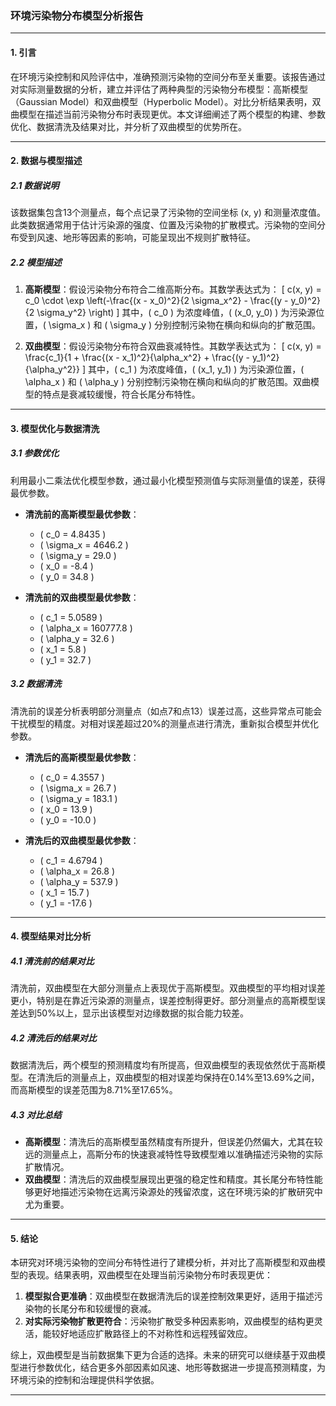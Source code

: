 ### 环境污染物分布模型分析报告

---

#### **1. 引言**

在环境污染控制和风险评估中，准确预测污染物的空间分布至关重要。该报告通过对实际测量数据的分析，建立并评估了两种典型的污染物分布模型：高斯模型（Gaussian Model）和双曲模型（Hyperbolic Model）。对比分析结果表明，双曲模型在描述当前污染物分布时表现更优。本文详细阐述了两个模型的构建、参数优化、数据清洗及结果对比，并分析了双曲模型的优势所在。

---

#### **2. 数据与模型描述**

##### 2.1 数据说明

该数据集包含13个测量点，每个点记录了污染物的空间坐标 (x, y) 和测量浓度值。此类数据通常用于估计污染源的强度、位置及污染物的扩散模式。污染物的空间分布受到风速、地形等因素的影响，可能呈现出不规则扩散特征。

##### 2.2 模型描述

1. **高斯模型**：假设污染物分布符合二维高斯分布。其数学表达式为：
   \[
   c(x, y) = c_0 \cdot \exp \left(-\frac{(x - x_0)^2}{2 \sigma_x^2} - \frac{(y - y_0)^2}{2 \sigma_y^2} \right)
   \]
   其中，\( c_0 \) 为浓度峰值，\( (x_0, y_0) \) 为污染源位置，\( \sigma_x \) 和 \( \sigma_y \) 分别控制污染物在横向和纵向的扩散范围。

2. **双曲模型**：假设污染物分布符合双曲衰减特性。其数学表达式为：
   \[
   c(x, y) = \frac{c_1}{1 + \frac{(x - x_1)^2}{\alpha_x^2} + \frac{(y - y_1)^2}{\alpha_y^2}}
   \]
   其中，\( c_1 \) 为浓度峰值，\( (x_1, y_1) \) 为污染源位置，\( \alpha_x \) 和 \( \alpha_y \) 分别控制污染物在横向和纵向的扩散范围。双曲模型的特点是衰减较缓慢，符合长尾分布特性。

---

#### **3. 模型优化与数据清洗**

##### 3.1 参数优化

利用最小二乘法优化模型参数，通过最小化模型预测值与实际测量值的误差，获得最优参数。

- **清洗前的高斯模型最优参数**：
  - \( c_0 = 4.8435 \)
  - \( \sigma_x = 4646.2 \)
  - \( \sigma_y = 29.0 \)
  - \( x_0 = -8.4 \)
  - \( y_0 = 34.8 \)

- **清洗前的双曲模型最优参数**：
  - \( c_1 = 5.0589 \)
  - \( \alpha_x = 160777.8 \)
  - \( \alpha_y = 32.6 \)
  - \( x_1 = 5.8 \)
  - \( y_1 = 32.7 \)

##### 3.2 数据清洗

清洗前的误差分析表明部分测量点（如点7和点13）误差过高，这些异常点可能会干扰模型的精度。对相对误差超过20%的测量点进行清洗，重新拟合模型并优化参数。

- **清洗后的高斯模型最优参数**：
  - \( c_0 = 4.3557 \)
  - \( \sigma_x = 26.7 \)
  - \( \sigma_y = 183.1 \)
  - \( x_0 = 13.9 \)
  - \( y_0 = -10.0 \)

- **清洗后的双曲模型最优参数**：
  - \( c_1 = 4.6794 \)
  - \( \alpha_x = 26.8 \)
  - \( \alpha_y = 537.9 \)
  - \( x_1 = 15.7 \)
  - \( y_1 = -17.6 \)

---

#### **4. 模型结果对比分析**

##### 4.1 清洗前的结果对比

清洗前，双曲模型在大部分测量点上表现优于高斯模型。双曲模型的平均相对误差更小，特别是在靠近污染源的测量点，误差控制得更好。部分测量点的高斯模型误差达到50%以上，显示出该模型对边缘数据的拟合能力较差。

##### 4.2 清洗后的结果对比

数据清洗后，两个模型的预测精度均有所提高，但双曲模型的表现依然优于高斯模型。在清洗后的测量点上，双曲模型的相对误差均保持在0.14%至13.69%之间，而高斯模型的误差范围为8.71%至17.65%。

##### 4.3 对比总结

- **高斯模型**：清洗后的高斯模型虽然精度有所提升，但误差仍然偏大，尤其在较远的测量点上，高斯分布的快速衰减特性导致模型难以准确描述污染物的实际扩散情况。
- **双曲模型**：清洗后的双曲模型展现出更强的稳定性和精度。其长尾分布特性能够更好地描述污染物在远离污染源处的残留浓度，这在环境污染的扩散研究中尤为重要。

---

#### **5. 结论**

本研究对环境污染物的空间分布特性进行了建模分析，并对比了高斯模型和双曲模型的表现。结果表明，双曲模型在处理当前污染物分布时表现更优：

1. **模型拟合更准确**：双曲模型在数据清洗后的误差控制效果更好，适用于描述污染物的长尾分布和较缓慢的衰减。
2. **对实际污染物扩散更符合**：污染物扩散受多种因素影响，双曲模型的结构更灵活，能较好地适应扩散路径上的不对称性和远程残留效应。

综上，双曲模型是当前数据集下更为合适的选择。未来的研究可以继续基于双曲模型进行参数优化，结合更多外部因素如风速、地形等数据进一步提高预测精度，为环境污染的控制和治理提供科学依据。

---

